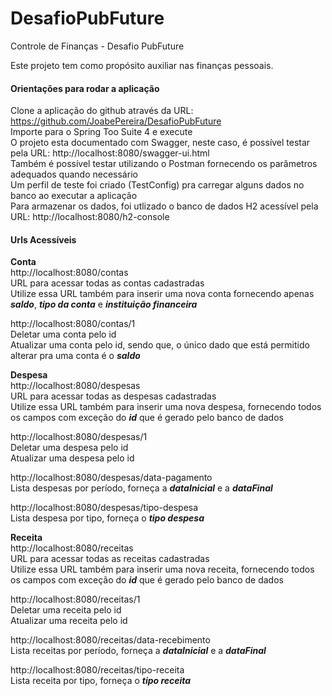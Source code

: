# DesafioPubFuture
Controle de Finanças - Desafio PubFuture

Este projeto tem como propósito auxiliar nas finanças pessoais.

#### Orientações para rodar a aplicação

Clone a aplicação do github através da URL: https://github.com/JoabePereira/DesafioPubFuture <br>
Importe para o Spring Too Suite 4 e execute <br>
O projeto esta documentado com Swagger, neste caso, é possível testar pela URL: http://localhost:8080/swagger-ui.html <br>
Também é possível testar utilizando o Postman fornecendo os parâmetros adequados quando necessário <br>
Um perfil de teste foi criado (TestConfig) pra carregar alguns dados no banco ao executar a aplicação <br>
Para armazenar os dados, foi utlizado o banco de dados H2 acessível pela URL: http://localhost:8080/h2-console

#### Urls Acessíveis

**Conta** <br>http://localhost:8080/contas <br>
URL para acessar todas as contas cadastradas <br>
Utilize essa URL também para inserir uma nova conta fornecendo apenas ***saldo***, ***tipo da conta*** e ***instituição financeira*** <br>

http://localhost:8080/contas/1 <br>
Deletar uma conta pelo id <br>
Atualizar uma conta pelo id, sendo que, o único dado que está permitido alterar pra uma conta é o ***saldo*** <br>

**Despesa** <br>http://localhost:8080/despesas <br>
URL para acessar todas as despesas cadastradas <br>
Utilize essa URL também para inserir uma nova despesa, fornecendo todos os campos com exceção do ***id*** que é gerado pelo banco de dados <br>

http://localhost:8080/despesas/1 <br>
Deletar uma despesa pelo id <br>
Atualizar uma despesa pelo id <br>

http://localhost:8080/despesas/data-pagamento <br>
Lista despesas por período, forneça a ***dataInicial*** e a ***dataFinal*** <br>

http://localhost:8080/despesas/tipo-despesa <br>
Lista despesa por tipo, forneça o ***tipo despesa*** <br>

**Receita** <br>
http://localhost:8080/receitas <br>
URL para acessar todas as receitas cadastradas <br>
Utilize essa URL também para inserir uma nova receita, fornecendo todos os campos com exceção do ***id*** que é gerado pelo banco de dados <br>

http://localhost:8080/receitas/1 <br>
Deletar uma receita pelo id <br>
Atualizar uma receita pelo id <br>

http://localhost:8080/receitas/data-recebimento <br>
Lista receitas por período, forneça a ***dataInicial*** e a ***dataFinal*** <br>

http://localhost:8080/receitas/tipo-receita <br>
Lista receita por tipo, forneça o ***tipo receita*** <br>

